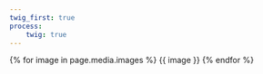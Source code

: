```yaml
---
twig_first: true
process:
    twig: true
---
```


<div id="slider" markdown="1">
  <p>
    {% for image in page.media.images %}      
    {{ image }}
    {% endfor %}
  </p>
</div>
